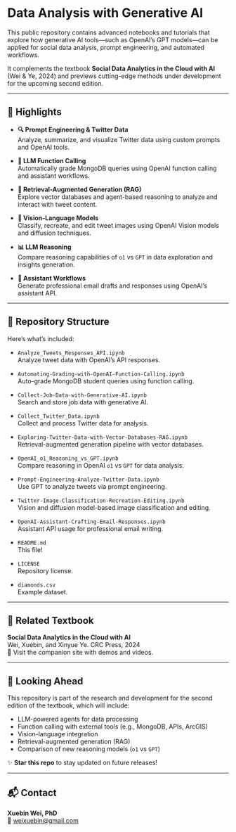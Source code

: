 # Data Analysis with Generative AI

This public repository contains advanced notebooks and tutorials that explore how generative AI tools—such as OpenAI’s GPT models—can be applied for social data analysis, prompt engineering, and automated workflows.

It complements the textbook **Social Data Analytics in the Cloud with AI** (Wei & Ye, 2024) and previews cutting-edge methods under development for the upcoming second edition.

---

## 🌟 Highlights

- **🔍 Prompt Engineering & Twitter Data**  
  Analyze, summarize, and visualize Twitter data using custom prompts and OpenAI tools.

- **🤖 LLM Function Calling**  
  Automatically grade MongoDB queries using OpenAI function calling and assistant workflows.

- **🧠 Retrieval-Augmented Generation (RAG)**  
  Explore vector databases and agent-based reasoning to analyze and interact with tweet content.

- **🎨 Vision-Language Models**  
  Classify, recreate, and edit tweet images using OpenAI Vision models and diffusion techniques.

- **📊 LLM Reasoning**  
  Compare reasoning capabilities of `o1` vs `GPT` in data exploration and insights generation.

- **📧 Assistant Workflows**  
  Generate professional email drafts and responses using OpenAI’s assistant API.

---

## 📂 Repository Structure

Here’s what’s included:

- `Analyze_Tweets_Responses_API.ipynb`  
  Analyze tweet data with OpenAI’s API responses.

- `Automating-Grading-with-OpenAI-Function-Calling.ipynb`  
  Auto-grade MongoDB student queries using function calling.

- `Collect-Job-Data-with-Generative-AI.ipynb`  
  Search and store job data with generative AI.

- `Collect_Twitter_Data.ipynb`  
  Collect and process Twitter data for analysis.

- `Exploring-Twitter-Data-with-Vector-Databases-RAG.ipynb`  
  Retrieval-augmented generation pipeline with vector databases.

- `OpenAI_o1_Reasoning_vs_GPT.ipynb`  
  Compare reasoning in OpenAI `o1` vs `GPT` for data analysis.

- `Prompt-Engineering-Analyze-Twitter-Data.ipynb`  
  Use GPT to analyze tweets via prompt engineering.

- `Twitter-Image-Classification-Recreation-Editing.ipynb`  
  Vision and diffusion model-based image classification and editing.

- `OpenAI-Assistant-Crafting-Email-Responses.ipynb`  
  Assistant API usage for professional email writing.

- `README.md`  
  This file!

- `LICENSE`  
  Repository license.

- `diamonds.csv`  
  Example dataset.

---

## 📘 Related Textbook

**Social Data Analytics in the Cloud with AI**  
Wei, Xuebin, and Xinyue Ye. CRC Press, 2024  
🔗 Visit the companion site with demos and videos.

---

## 📅 Looking Ahead

This repository is part of the research and development for the second edition of the textbook, which will include:

- LLM-powered agents for data processing
- Function calling with external tools (e.g., MongoDB, APIs, ArcGIS)
- Vision-language integration
- Retrieval-augmented generation (RAG)
- Comparison of new reasoning models (`o1` vs `GPT`)

✨ **Star this repo** to stay updated on future releases!

---

## 📬 Contact

**Xuebin Wei, PhD**  
📧 weixuebin@gmail.com  
